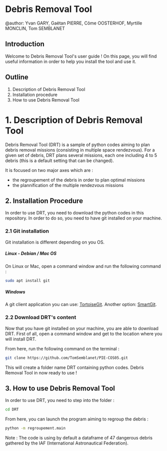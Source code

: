 # Debris Removal Tool

@author: Yvan GARY, Gaëtan PIERRE, Côme OOSTERHOF, Myrtille MONCLIN, Tom SEMBLANET

## Introduction

Welcome to Debris Removal Tool's user guide ! On this page, you will find useful information in order to help you install the tool and use it. 

## Outline
 1. Description of Debris Removal Tool
 2. Installation procedure
 3. How to use Debris Removal Tool

# 1. Description of Debris Removal Tool

Debris Removal Tool (DRT) is a sample of python codes aiming to plan debris removal missions (consisting in multiple space rendezvous). For a given set of debris, DRT plans several missions, each one including 4 to 5 debris (this is a default setting that can be changed). 

It is focused on two major axes which are :
- the regroupement of the debris in order to plan optimal missions
- the plannification of the multiple rendezvous missions

## 2. Installation Procedure

In order to use DRT, you need to download the python codes in this repository. In order to do so, you need to have git installed on your machine.

### 2.1 Git installation

Git installation is different depending on you OS.

##### Linux - Debian / Mac OS

On Linux or Mac, open a command window and run the following command :

```bash
sudo apt install git
```

##### Windows

A git client application you can use: [TortoiseGit](https://tortoisegit.org/).
Another option: [SmartGit](https://www.syntevo.com/smartgit/).

### 2.2 Download DRT's content

Now that you have git installed on your machine, you are able to download DRT. First of all, open a command window and get to the location where you will install DRT. 

From here, run the following command on the terminal :

```bash
git clone https://github.com/TomSemblanet/PIE-COS05.git
```

This will create a folder name DRT containing python codes. Debris Removal Tool in now ready to use !

## 3. How to use Debris Removal Tool

In order to use DRT, you need to step into the folder : 

```bash
cd DRT
```

From here, you can launch the program aiming to regroup the debris :

```bash
python -m regroupement.main
``` 

Note : The code is using by default a dataframe of 47 dangerous debris gathered by the IAF (International Astronautical Federation).



